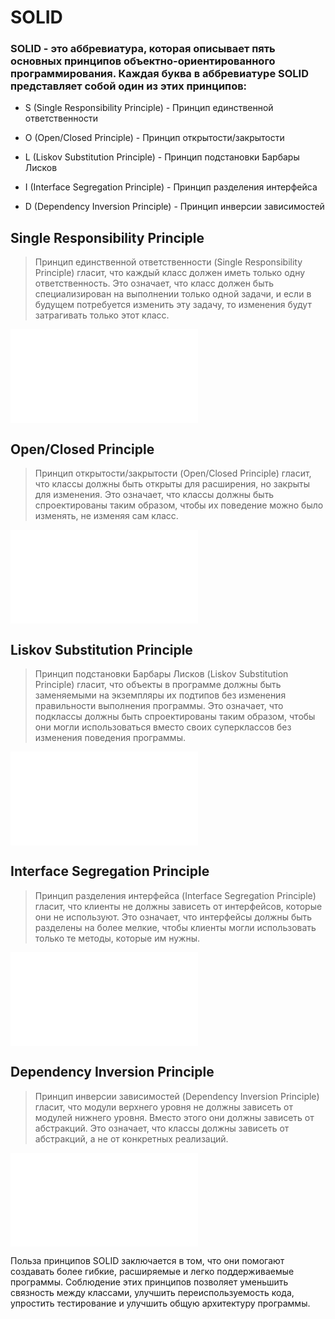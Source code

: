 # SOLID

### SOLID - это аббревиатура, которая описывает пять основных принципов объектно-ориентированного программирования. Каждая буква в аббревиатуре SOLID представляет собой один из этих принципов:

-   S (Single Responsibility Principle) - Принцип единственной ответственности

-   O (Open/Closed Principle) - Принцип открытости/закрытости

-   L (Liskov Substitution Principle) - Принцип подстановки Барбары Лисков

-   I (Interface Segregation Principle) - Принцип разделения интерфейса

-   D (Dependency Inversion Principle) - Принцип инверсии зависимостей

## Single Responsibility Principle

> Принцип единственной ответственности (Single Responsibility Principle) гласит, что каждый класс должен иметь только одну ответственность. Это означает, что класс должен быть специализирован на выполнении только одной задачи, и если в будущем потребуется изменить эту задачу, то изменения будут затрагивать только этот класс.

![Решение задания](/SingleResponsibilityPrinciple.js)

## Open/Closed Principle

> Принцип открытости/закрытости (Open/Closed Principle) гласит, что классы должны быть открыты для расширения, но закрыты для изменения. Это означает, что классы должны быть спроектированы таким образом, чтобы их поведение можно было изменять, не изменяя сам класс.

![Решение задания](/OpenOrClosedPrinciple.js)

## Liskov Substitution Principle

> Принцип подстановки Барбары Лисков (Liskov Substitution Principle) гласит, что объекты в программе должны быть заменяемыми на экземпляры их подтипов без изменения правильности выполнения программы. Это означает, что подклассы должны быть спроектированы таким образом, чтобы они могли использоваться вместо своих суперклассов без изменения поведения программы.

![Решение задания](/LiskovSubstitutionPrinciple.js)

## Interface Segregation Principle

> Принцип разделения интерфейса (Interface Segregation Principle) гласит, что клиенты не должны зависеть от интерфейсов, которые они не используют. Это означает, что интерфейсы должны быть разделены на более мелкие, чтобы клиенты могли использовать только те методы, которые им нужны.

![Решение задания](/InterfaceSegregationPrinciple.js)

## Dependency Inversion Principle

> Принцип инверсии зависимостей (Dependency Inversion Principle) гласит, что модули верхнего уровня не должны зависеть от модулей нижнего уровня. Вместо этого они должны зависеть от абстракций. Это означает, что классы должны зависеть от абстракций, а не от конкретных реализаций.

![Решение задания](/DependencyInversionPrinciple.js)

Польза принципов SOLID заключается в том, что они помогают создавать более гибкие, расширяемые и легко поддерживаемые программы. Соблюдение этих принципов позволяет уменьшить связность между классами, улучшить переиспользуемость кода, упростить тестирование и улучшить общую архитектуру программы.
